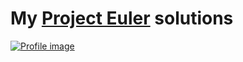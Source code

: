 # My [Project Euler](https://projecteuler.net/archives) solutions

[![Profile image](https://projecteuler.net/profile/gumgl.png)](https://projecteuler.net/progress=gumgl)
